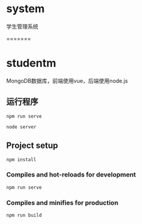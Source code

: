 # system
学生管理系统

=======
# studentm
MongoDB数据库，前端使用vue，后端使用node.js
## 运行程序
```
npm run serve
```
```
node server
```
## Project setup
```
npm install
```

### Compiles and hot-reloads for development
```
npm run serve
```

### Compiles and minifies for production
```
npm run build
```

